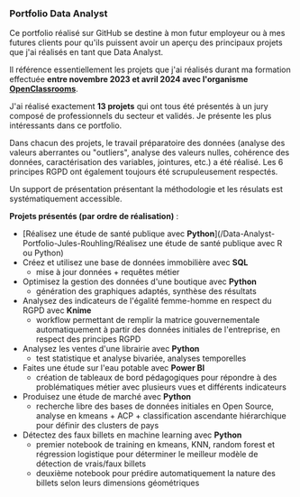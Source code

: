 ### **Portfolio Data Analyst**

Ce portfolio réalisé sur GitHub se destine à mon futur employeur ou à mes futures clients pour qu'ils puissent avoir un aperçu des principaux projets que j'ai réalisés en tant que Data Analyst.

Il référence essentiellement les projets que j'ai réalisés durant ma formation effectuée **entre novembre 2023 et avril 2024 avec l'organisme [OpenClassrooms](https://openclassrooms.com/fr/paths/804-data-analyst)**.

J'ai réalisé exactement **13 projets** qui ont tous été présentés à un jury composé de professionnels du secteur et validés. Je présente les plus intéressants dans ce portfolio.

Dans chacun des projets, le travail préparatoire des données (analyse des valeurs aberrantes ou "outliers", analyse des valeurs nulles, cohérence des données, caractérisation des variables, jointures, etc.) a été réalisé. Les 6 principes RGPD ont également toujours été scrupuleusement respectés.

Un support de présentation présentant la méthodologie et les résulats est systématiquement accessible.

**Projets présentés (par ordre de réalisation)** :
* [Réalisez une étude de santé publique avec **Python**](/Data-Analyst-Portfolio-Jules-Rouhling/Réalisez une étude de santé publique avec R ou Python)
* Créez et utilisez une base de données immobilière avec **SQL**
  * mise à jour données + requêtes métier
* Optimisez la gestion des données d'une boutique avec **Python**
  * génération des graphiques adaptés, synthèse des résultats
* Analysez des indicateurs de l'égalité femme-homme en respect du RGPD avec **Knime**
  * workflow permettant de remplir la matrice gouvernementale automatiquement à partir des données initiales de l'entreprise, en respect des principes RGPD
* Analysez les ventes d'une librairie avec **Python**
  * test statistique et analyse bivariée, analyses temporelles
* Faites une étude sur l'eau potable avec **Power BI**
  * création de tableaux de bord pédagogiques pour répondre à des problématiques métier avec plusieurs vues et différents indicateurs
* Produisez une étude de marché avec **Python**
  * recherche libre des bases de données initiales en Open Source, analyse en kmeans + ACP + classification ascendante hiérarchique pour définir des clusters de pays
* Détectez des faux billets en machine learning avec **Python**
  * premier notebook de training en kmeans, KNN, random forest et régression logistique pour déterminer le meilleur modèle de détection de vrais/faux billets
  * deuxième notebook pour prédire automatiquement la nature des billets selon leurs dimensions géométriques
